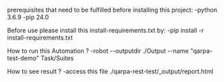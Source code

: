 prerequisites that need to be fulfilled before installing this project:
  -python 3.6.9
  -pip 24.0

Before use please install this install-requirements.txt by:
  -pip install -r install-requirements.txt

How to run this Automation ?
  -robot --outputdir ./Output --name "qarpa-test-demo" Task/Suites

How to see result ?
  -access this file ./qarpa-rest-test/_output/report.html
